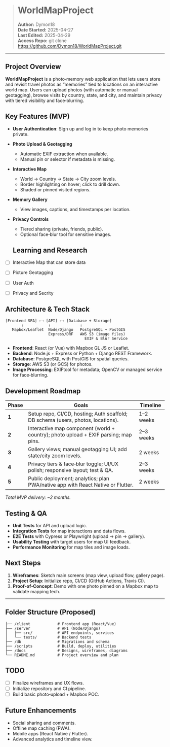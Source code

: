 > # WorldMapProject
>
> **Author:** Dymon18  
> **Date Started:** 2025-04-27  
> **Last Edited:** 2025-04-29  
> **Access Repo:** 
git clone https://github.com/Dymon18/WorldMapProject.git

---

## Project Overview

**WorldMapProject** is a photo‑memory web application that lets users store and revisit travel photos as “memories” tied to locations on an interactive world map. Users can upload photos (with automatic or manual geotagging), browse visits by country, state, and city, and maintain privacy with tiered visibility and face‑blurring.

## Key Features (MVP)

- **User Authentication**: Sign up and log in to keep photo memories private.
- **Photo Upload & Geotagging**  
  - Automatic EXIF extraction when available.  
  - Manual pin or selector if metadata is missing.  
- **Interactive Map**  
  - World → Country → State → City zoom levels.  
  - Border highlighting on hover; click to drill down.  
  - Shaded or pinned visited regions.  
- **Memory Gallery**  
  - View images, captions, and timestamps per location.  
- **Privacy Controls**  
  - Tiered sharing (private, friends, public).  
  - Optional face‑blur tool for sensitive images.

  ## Learning and Research 

- [ ] Interactive Map that can store data
- [ ] Picture Geotagging
- [ ] User Auth
- [ ] Privacy and Secrity


## Architecture & Tech Stack

```
[Frontend SPA] ←→ [API] ←→ [Database + Storage]
       ↓           ↓             ↓
   Mapbox/Leaflet  Node/Django   PostgreSQL + PostGIS
                   Express/DRF   AWS S3 (image files)
                                   EXIF & Blur Service
```

- **Frontend**: React (or Vue) with Mapbox GL JS or Leaflet.  
- **Backend**: Node.js + Express or Python + Django REST Framework.  
- **Database**: PostgreSQL with PostGIS for spatial queries.  
- **Storage**: AWS S3 (or GCS) for photos.  
- **Image Processing**: EXIFtool for metadata; OpenCV or managed service for face‑blurring.


## Development Roadmap

| Phase    | Goals                                                                                 | Timeline    |
|----------|---------------------------------------------------------------------------------------|-------------|
| **1**    | Setup repo, CI/CD, hosting; Auth scaffold; DB schema (users, photos, locations).       | 1–2 weeks   |
| **2**    | Interactive map component (world + country); photo upload + EXIF parsing; map pins.    | 2–3 weeks   |
| **3**    | Gallery views; manual geotagging UI; add state/city zoom levels.                       | 2 weeks     |
| **4**    | Privacy tiers & face‑blur toggle; UI/UX polish; responsive layout; test & QA.           | 2–3 weeks   |
| **5**    | Public deployment; analytics; plan PWA/native app with React Native or Flutter.         | 2 weeks     |

_Total MVP delivery: ~2 months._

## Testing & QA

- **Unit Tests** for API and upload logic.  
- **Integration Tests** for map interactions and data flows.  
- **E2E Tests** with Cypress or Playwright (upload → pin → gallery).  
- **Usability Testing** with target users for map UI feedback.  
- **Performance Monitoring** for map tiles and image loads.

## Next Steps

1. **Wireframes**: Sketch main screens (map view, upload flow, gallery page).  
2. **Project Setup**: Initialize repo, CI/CD (GitHub Actions, Travis CI).  
3. **Proof‑of‑Concept**: Demo with one photo pinned on a Mapbox map to validate mapping tech.  

---

## Folder Structure (Proposed)

```
├── /client            # Frontend app (React/Vue)  
├── /server            # API (Node/Django)  
│   ├── src/           # API endpoints, services  
│   └── tests/         # Backend tests  
├── /db                # Migrations and schema  
├── /scripts           # Build, deploy, utilities  
├── /docs              # Designs, wireframes, diagrams  
└── README.md          # Project overview and plan
```

## TODO

- [ ] Finalize wireframes and UX flows.  
- [ ] Initialize repository and CI pipeline.  
- [ ] Build basic photo‑upload + Mapbox POC.  

## Future Enhancements

- Social sharing and comments.  
- Offline map caching (PWA).  
- Mobile apps (React Native / Flutter).  
- Advanced analytics and timeline view.

